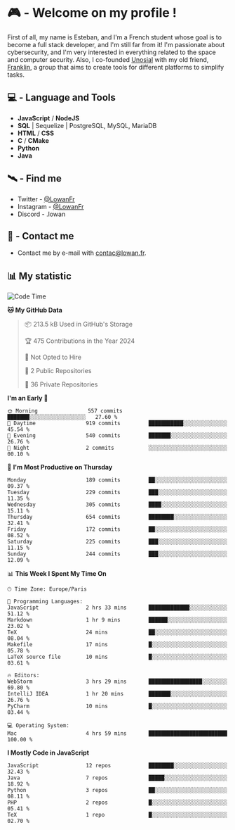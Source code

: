 # 🎮 - Welcome on my profile !
First of all, my name is Esteban, and I'm a French student whose goal is to become a full stack developer, and I'm still far from it!
I'm passionate about cybersecurity, and I'm very interested in everything related to the space and computer security.
Also, I co-founded [Unosial](https://github.com/Unosial) with my old friend, [Franklin](https://github.com/AbaFranklin/), a group that aims to create tools for different platforms to simplify tasks. 



## 💻 - Language and Tools
- **JavaScript** / **NodeJS**
- **SQL** | Sequelize | PostgreSQL, MySQL, MariaDB
- **HTML** / **CSS**
- **C** / **CMake**
- **Python**
- **Java**

## 🛰️ - Find me

 - Twitter - [@LowanFr](https://twitter.com/LowanFr/)
 - Instagram - [@LowanFr](https://instagram.com/LowanFr)
 - Discord -  .lowan
 
## 📡 - Contact me
 - Contact me by e-mail with [contac@lowan.fr](mailto:contact@lowan.fr).

## 📊 My statistic
<!--START_SECTION:waka-->
![Code Time](http://img.shields.io/badge/Code%20Time-1%2C003%20hrs%2026%20mins-blue)

**🐱 My GitHub Data** 

> 📦 213.5 kB Used in GitHub's Storage 
 > 
> 🏆 475 Contributions in the Year 2024
 > 
> 🚫 Not Opted to Hire
 > 
> 📜 2 Public Repositories 
 > 
> 🔑 36 Private Repositories 
 > 
**I'm an Early 🐤** 

```text
🌞 Morning                557 commits         ███████░░░░░░░░░░░░░░░░░░   27.60 % 
🌆 Daytime                919 commits         ███████████░░░░░░░░░░░░░░   45.54 % 
🌃 Evening                540 commits         ███████░░░░░░░░░░░░░░░░░░   26.76 % 
🌙 Night                  2 commits           ░░░░░░░░░░░░░░░░░░░░░░░░░   00.10 % 
```
📅 **I'm Most Productive on Thursday** 

```text
Monday                   189 commits         ██░░░░░░░░░░░░░░░░░░░░░░░   09.37 % 
Tuesday                  229 commits         ███░░░░░░░░░░░░░░░░░░░░░░   11.35 % 
Wednesday                305 commits         ████░░░░░░░░░░░░░░░░░░░░░   15.11 % 
Thursday                 654 commits         ████████░░░░░░░░░░░░░░░░░   32.41 % 
Friday                   172 commits         ██░░░░░░░░░░░░░░░░░░░░░░░   08.52 % 
Saturday                 225 commits         ███░░░░░░░░░░░░░░░░░░░░░░   11.15 % 
Sunday                   244 commits         ███░░░░░░░░░░░░░░░░░░░░░░   12.09 % 
```


📊 **This Week I Spent My Time On** 

```text
🕑︎ Time Zone: Europe/Paris

💬 Programming Languages: 
JavaScript               2 hrs 33 mins       █████████████░░░░░░░░░░░░   51.12 % 
Markdown                 1 hr 9 mins         ██████░░░░░░░░░░░░░░░░░░░   23.02 % 
TeX                      24 mins             ██░░░░░░░░░░░░░░░░░░░░░░░   08.04 % 
Makefile                 17 mins             █░░░░░░░░░░░░░░░░░░░░░░░░   05.78 % 
LaTeX source file        10 mins             █░░░░░░░░░░░░░░░░░░░░░░░░   03.61 % 

🔥 Editors: 
WebStorm                 3 hrs 29 mins       █████████████████░░░░░░░░   69.80 % 
IntelliJ IDEA            1 hr 20 mins        ███████░░░░░░░░░░░░░░░░░░   26.76 % 
PyCharm                  10 mins             █░░░░░░░░░░░░░░░░░░░░░░░░   03.44 % 

💻 Operating System: 
Mac                      4 hrs 59 mins       █████████████████████████   100.00 % 
```

**I Mostly Code in JavaScript** 

```text
JavaScript               12 repos            ████████░░░░░░░░░░░░░░░░░   32.43 % 
Java                     7 repos             █████░░░░░░░░░░░░░░░░░░░░   18.92 % 
Python                   3 repos             ██░░░░░░░░░░░░░░░░░░░░░░░   08.11 % 
PHP                      2 repos             █░░░░░░░░░░░░░░░░░░░░░░░░   05.41 % 
TeX                      1 repo              █░░░░░░░░░░░░░░░░░░░░░░░░   02.70 % 
```




<!--END_SECTION:waka-->
